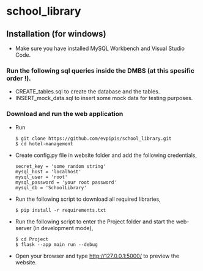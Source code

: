 # school_library

## Installation (for windows)

* Make sure you have installed MySQL Workbench and Visual Studio Code.

### Run the following sql queries inside the DMBS (at this spesific order !).

* CREATE_tables.sql to create the database and the tables.
* INSERT_mock_data.sql to insert some mock data for testing purposes.

### Download and run the web application

* Run

      $ git clone https://github.com/evpipis/school_library.git
      $ cd hotel-management

* Create config.py file in website folder and add the following credentials,

      secret_key = 'some random string'
      mysql_host = 'localhost'
      mysql_user = 'root'
      mysql_password = 'your root password'
      mysql_db = 'SchoolLibrary'
      
* Run the following script to download all required libraries,

      $ pip install -r requirements.txt
      
* Run the following script to enter the Project folder and start the web-server (in development mode),

      $ cd Project
      $ flask --app main run --debug
      
* Open your browser and type http://127.0.0.1:5000/ to preview the website.
